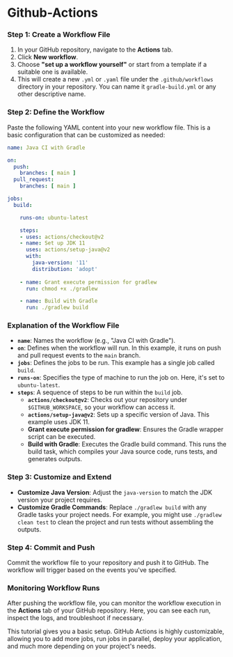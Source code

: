 # Github-Actions

### Step 1: Create a Workflow File

1. In your GitHub repository, navigate to the **Actions** tab.
2. Click **New workflow**.
3. Choose **"set up a workflow yourself"** or start from a template if a suitable one is available.
4. This will create a new `.yml` or `.yaml` file under the `.github/workflows` directory in your repository. You can name it `gradle-build.yml` or any other descriptive name.

### Step 2: Define the Workflow

Paste the following YAML content into your new workflow file. This is a basic configuration that can be customized as needed:

```yaml
name: Java CI with Gradle

on:
  push:
    branches: [ main ]
  pull_request:
    branches: [ main ]

jobs:
  build:

    runs-on: ubuntu-latest

    steps:
    - uses: actions/checkout@v2
    - name: Set up JDK 11
      uses: actions/setup-java@v2
      with:
        java-version: '11'
        distribution: 'adopt'
        
    - name: Grant execute permission for gradlew
      run: chmod +x ./gradlew

    - name: Build with Gradle
      run: ./gradlew build
```

### Explanation of the Workflow File

- **`name`**: Names the workflow (e.g., "Java CI with Gradle").
- **`on`**: Defines when the workflow will run. In this example, it runs on push and pull request events to the `main` branch.
- **`jobs`**: Defines the jobs to be run. This example has a single job called `build`.
- **`runs-on`**: Specifies the type of machine to run the job on. Here, it's set to `ubuntu-latest`.
- **`steps`**: A sequence of steps to be run within the `build` job.
  - **`actions/checkout@v2`**: Checks out your repository under `$GITHUB_WORKSPACE`, so your workflow can access it.
  - **`actions/setup-java@v2`**: Sets up a specific version of Java. This example uses JDK 11.
  - **Grant execute permission for gradlew**: Ensures the Gradle wrapper script can be executed.
  - **Build with Gradle**: Executes the Gradle build command. This runs the build task, which compiles your Java source code, runs tests, and generates outputs.

### Step 3: Customize and Extend

- **Customize Java Version**: Adjust the `java-version` to match the JDK version your project requires.
- **Customize Gradle Commands**: Replace `./gradlew build` with any Gradle tasks your project needs. For example, you might use `./gradlew clean test` to clean the project and run tests without assembling the outputs.

### Step 4: Commit and Push

Commit the workflow file to your repository and push it to GitHub. The workflow will trigger based on the events you've specified.

### Monitoring Workflow Runs

After pushing the workflow file, you can monitor the workflow execution in the **Actions** tab of your GitHub repository. Here, you can see each run, inspect the logs, and troubleshoot if necessary.

This tutorial gives you a basic setup. GitHub Actions is highly customizable, allowing you to add more jobs, run jobs in parallel, deploy your application, and much more depending on your project's needs.
